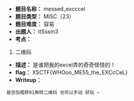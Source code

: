- **题目名称：** messed_excccel
- **题目类型：** MISC（23）
- **题目难度：** 容易
- **出题人：** itSssm3
- **考点：**

1. 二维码

- **描述：** 是谁把我的excel弄的奇奇怪怪的！
- **flag：** XSCTF{WHOoo_ME55_the_EXCcCeL}
- **Writeup：** 


```
是否加粗转01再转二维码 也可以手动 好玩 ~
```